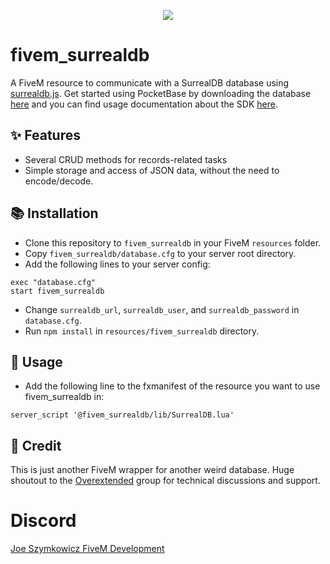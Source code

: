 <p align="center">
  <img src="https://github.com/JoeSzymkowiczFiveM/fivem_surrealdb/assets/70592880/493fa452-4da8-4a23-a4f2-8585072271cf">
</p>


# fivem_surrealdb

A FiveM resource to communicate with a SurrealDB database using [surrealdb.js](https://www.npmjs.com/package/surrealdb.js). Get started using PocketBase by downloading the database [here](https://surrealdb.com/install) and you can find usage documentation about the SDK [here](https://surrealdb.com/docs/integration/sdks/nodejs).


## ✨ Features

- Several CRUD methods for records-related tasks
- Simple storage and access of JSON data, without the need to encode/decode.


## 📚 Installation

- Clone this repository to `fivem_surrealdb` in your FiveM `resources` folder.
- Copy `fivem_surrealdb/database.cfg` to your server root directory.
- Add the following lines to your server config:
```
exec "database.cfg"
start fivem_surrealdb
```
- Change `surrealdb_url`, `surrealdb_user`, and `surrealdb_password` in `database.cfg`.
- Run `npm install` in `resources/fivem_surrealdb` directory.


## 👀 Usage

- Add the following line to the fxmanifest of the resource you want to use fivem_surrealdb in:
```
server_script '@fivem_surrealdb/lib/SurrealDB.lua'
```


## 👐 Credit

This is just another FiveM wrapper for another weird database. Huge shoutout to the [Overextended](https://github.com/overextended) group for technical discussions and support.


# Discord

[Joe Szymkowicz FiveM Development](https://discord.gg/5vPGxyCB4z)
